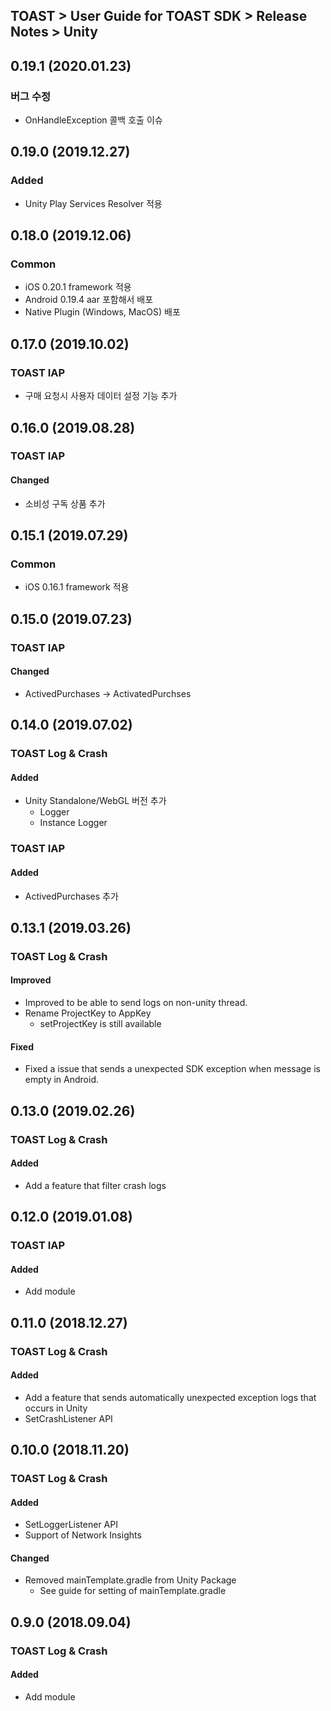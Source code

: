 ## TOAST > User Guide for TOAST SDK > Release Notes > Unity

## 0.19.1 (2020.01.23)

### 버그 수정

* OnHandleException 콜백 호출 이슈

## 0.19.0 (2019.12.27)

### Added

* Unity Play Services Resolver 적용

## 0.18.0 (2019.12.06)

### Common

* iOS 0.20.1 framework 적용
* Android 0.19.4 aar 포함해서 배포
* Native Plugin (Windows, MacOS) 배포

## 0.17.0 (2019.10.02)

### TOAST IAP

* 구매 요청시 사용자 데이터 설정 기능 추가

## 0.16.0 (2019.08.28)

### TOAST IAP

#### Changed 

* 소비성 구독 상품 추가

## 0.15.1 (2019.07.29)

### Common

* iOS 0.16.1 framework 적용

## 0.15.0 (2019.07.23)

### TOAST IAP

#### Changed 

* ActivedPurchases -> ActivatedPurchses
    
## 0.14.0 (2019.07.02)

### TOAST Log & Crash

#### Added

* Unity Standalone/WebGL 버전 추가
    * Logger
    * Instance Logger

### TOAST IAP

#### Added

* ActivedPurchases 추가

## 0.13.1 (2019.03.26)

### TOAST Log & Crash

#### Improved

* Improved to be able to send logs on non-unity thread.
* Rename ProjectKey to AppKey
    * setProjectKey is still available

#### Fixed

* Fixed a issue that sends a unexpected SDK exception when message is empty in Android.

## 0.13.0 (2019.02.26)

### TOAST Log & Crash

#### Added

* Add a feature that filter crash logs

## 0.12.0 (2019.01.08)

### TOAST IAP

#### Added

* Add module

## 0.11.0 (2018.12.27)

### TOAST Log & Crash

#### Added

* Add a feature that sends automatically unexpected exception logs that occurs in Unity 
* SetCrashListener API

## 0.10.0 (2018.11.20)

### TOAST Log & Crash

#### Added

* SetLoggerListener API 
* Support of Network Insights  

#### Changed 

* Removed mainTemplate.gradle from Unity Package 
    * See guide for setting of mainTemplate.gradle 

## 0.9.0 (2018.09.04)

### TOAST Log & Crash

#### Added

* Add module